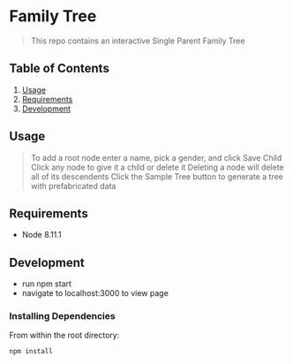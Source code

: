 # Family Tree

> This repo contains an interactive Single Parent Family Tree

## Table of Contents

1. [Usage](#Usage)
1. [Requirements](#requirements)
1. [Development](#development)

## Usage

> To add a root node enter a name, pick a gender, and click Save Child
> Click any node to give it a child or delete it
> Deleting a node will delete all of its descendents
> Click the Sample Tree button to generate a tree with prefabricated data

## Requirements

- Node 8.11.1

## Development

- run npm start 
- navigate to localhost:3000 to view page

### Installing Dependencies

From within the root directory:

```sh
npm install
```

